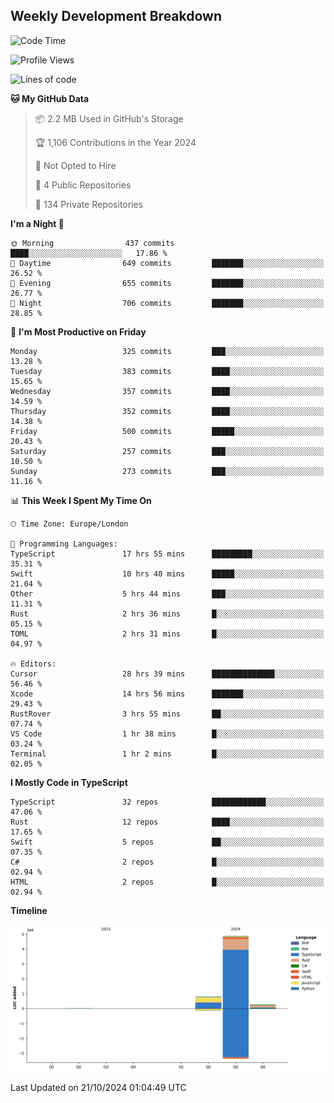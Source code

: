 


## Weekly Development Breakdown
<!--START_SECTION:waka-->
![Code Time](http://img.shields.io/badge/Code%20Time-1%2C424%20hrs%2056%20mins-blue)

![Profile Views](http://img.shields.io/badge/Profile%20Views-0-blue)

![Lines of code](https://img.shields.io/badge/From%20Hello%20World%20I%27ve%20Written-6.0%20million%20lines%20of%20code-blue)

**🐱 My GitHub Data** 

> 📦 2.2 MB Used in GitHub's Storage 
 > 
> 🏆 1,106 Contributions in the Year 2024
 > 
> 🚫 Not Opted to Hire
 > 
> 📜 4 Public Repositories 
 > 
> 🔑 134 Private Repositories 
 > 
**I'm a Night 🦉** 

```text
🌞 Morning                437 commits         ████░░░░░░░░░░░░░░░░░░░░░   17.86 % 
🌆 Daytime                649 commits         ███████░░░░░░░░░░░░░░░░░░   26.52 % 
🌃 Evening                655 commits         ███████░░░░░░░░░░░░░░░░░░   26.77 % 
🌙 Night                  706 commits         ███████░░░░░░░░░░░░░░░░░░   28.85 % 
```
📅 **I'm Most Productive on Friday** 

```text
Monday                   325 commits         ███░░░░░░░░░░░░░░░░░░░░░░   13.28 % 
Tuesday                  383 commits         ████░░░░░░░░░░░░░░░░░░░░░   15.65 % 
Wednesday                357 commits         ████░░░░░░░░░░░░░░░░░░░░░   14.59 % 
Thursday                 352 commits         ████░░░░░░░░░░░░░░░░░░░░░   14.38 % 
Friday                   500 commits         █████░░░░░░░░░░░░░░░░░░░░   20.43 % 
Saturday                 257 commits         ███░░░░░░░░░░░░░░░░░░░░░░   10.50 % 
Sunday                   273 commits         ███░░░░░░░░░░░░░░░░░░░░░░   11.16 % 
```


📊 **This Week I Spent My Time On** 

```text
🕑︎ Time Zone: Europe/London

💬 Programming Languages: 
TypeScript               17 hrs 55 mins      █████████░░░░░░░░░░░░░░░░   35.31 % 
Swift                    10 hrs 40 mins      █████░░░░░░░░░░░░░░░░░░░░   21.04 % 
Other                    5 hrs 44 mins       ███░░░░░░░░░░░░░░░░░░░░░░   11.31 % 
Rust                     2 hrs 36 mins       █░░░░░░░░░░░░░░░░░░░░░░░░   05.15 % 
TOML                     2 hrs 31 mins       █░░░░░░░░░░░░░░░░░░░░░░░░   04.97 % 

🔥 Editors: 
Cursor                   28 hrs 39 mins      ██████████████░░░░░░░░░░░   56.46 % 
Xcode                    14 hrs 56 mins      ███████░░░░░░░░░░░░░░░░░░   29.43 % 
RustRover                3 hrs 55 mins       ██░░░░░░░░░░░░░░░░░░░░░░░   07.74 % 
VS Code                  1 hr 38 mins        █░░░░░░░░░░░░░░░░░░░░░░░░   03.24 % 
Terminal                 1 hr 2 mins         █░░░░░░░░░░░░░░░░░░░░░░░░   02.05 % 
```

**I Mostly Code in TypeScript** 

```text
TypeScript               32 repos            ████████████░░░░░░░░░░░░░   47.06 % 
Rust                     12 repos            ████░░░░░░░░░░░░░░░░░░░░░   17.65 % 
Swift                    5 repos             ██░░░░░░░░░░░░░░░░░░░░░░░   07.35 % 
C#                       2 repos             █░░░░░░░░░░░░░░░░░░░░░░░░   02.94 % 
HTML                     2 repos             █░░░░░░░░░░░░░░░░░░░░░░░░   02.94 % 
```



**Timeline**

![Lines of Code chart](https://raw.githubusercontent.com/mars-arch/mars-arch/main/assets/bar_graph.png)


 Last Updated on 21/10/2024 01:04:49 UTC
<!--END_SECTION:waka-->
